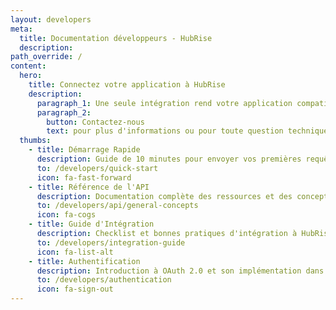 ```yaml
---
layout: developers
meta:
  title: Documentation développeurs - HubRise
  description:
path_override: /
content:
  hero:
    title: Connectez votre application à HubRise
    description:
      paragraph_1: Une seule intégration rend votre application compatible avec tout l'écosystème HubRise.
      paragraph_2:
        button: Contactez-nous
        text: pour plus d'informations ou pour toute question technique.
  thumbs:
    - title: Démarrage Rapide
      description: Guide de 10 minutes pour envoyer vos premières requêtes (en anglais)
      to: /developers/quick-start
      icon: fa-fast-forward
    - title: Référence de l'API
      description: Documentation complète des ressources et des concepts de l'API (en anglais)
      to: /developers/api/general-concepts
      icon: fa-cogs
    - title: Guide d'Intégration
      description: Checklist et bonnes pratiques d'intégration à HubRise (en anglais)
      to: /developers/integration-guide
      icon: fa-list-alt
    - title: Authentification
      description: Introduction à OAuth 2.0 et son implémentation dans HubRise (en anglais)
      to: /developers/authentication
      icon: fa-sign-out
---
```

